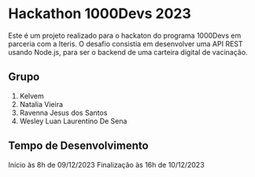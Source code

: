 # Hackathon 1000Devs 2023

Este é um projeto realizado para o hackaton do programa 1000Devs em parceria com a Iteris. O desafio consistia em desenvolver uma API REST usando Node.js, para ser o backend de uma carteira digital de vacinação.

## Grupo

1. Kelvem
2. Natalia Vieira
3. Ravenna Jesus dos Santos
4. Wesley Luan Laurentino De Sena

## Tempo de Desenvolvimento 

Início às 8h de 09/12/2023
Finalização às 16h de 10/12/2023
